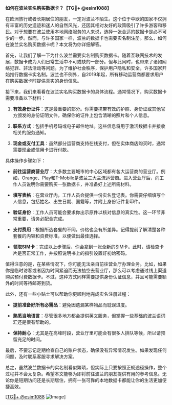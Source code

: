 **如何在波兰实名购买数据卡？【TG💪+ @esim1088】**

在欧洲旅行或者长期居住的朋友，一定对波兰不陌生。这个位于中欧的国家不仅拥有丰富的历史遗迹和迷人的自然风光，还因其相对友好的政策吸引了许多游客和移民。对于想要在波兰使用本地网络服务的人来说，选择一张合适的数据卡是必不可少的一步。然而，与许多国家一样，波兰的数据卡也需要实名制注册。那么，如何在波兰实名购买数据卡呢？本文将为你详细解答。

首先，让我们了解一下为什么波兰需要实名制购买数据卡。随着互联网技术的发展，数据卡成为人们日常生活中不可或缺的一部分。但与此同时，也带来了诸如网络犯罪、非法活动等问题。为了维护社会秩序，保护用户隐私和安全，许多国家开始推行数据卡实名制。波兰也不例外，自2019年起，所有移动运营商都要求用户在购买数据卡时提供真实的身份信息。

接下来，我们来看看在波兰实名购买数据卡的具体流程。通常情况下，购买数据卡需要准备以下材料：

1. **有效身份证件**：这是最重要的部分。你需要携带有效的护照、身份证或其他官方颁发的身份证明文件。确保你的证件上包含清晰的照片和个人信息。

2. **联系方式**：包括手机号码或电子邮件地址。这些信息将用于激活数据卡并接收相关的服务通知。

3. **现金或支付工具**：虽然部分运营商支持在线支付，但在实体商店购买时，通常需要现金或信用卡进行付款。

具体操作步骤如下：

- **前往运营商营业厅**：大多数主要城市的中心区域都有各大运营商的营业厅。例如，Orange、Play和T-Mobile是波兰三大主流运营商。进入营业厅后，向工作人员说明你需要购买一张数据卡，并准备好上述所需材料。

- **填写表格**：在营业厅内，工作人员会提供一份实名登记表。你需要仔细填写个人信息，包括姓名、出生日期、国籍等，并附上身份证件复印件。

- **验证身份**：工作人员可能会要求你出示原件以核对信息的真实性。这一环节非常重要，请务必配合完成。

- **支付费用**：根据所选套餐的不同，价格也会有所差异。记得提前了解清楚各种套餐的内容和资费标准，以便做出最佳选择。

- **领取SIM卡**：完成以上步骤后，你会拿到一张全新的SIM卡。此时，请检查卡片是否正常工作，并按照说明书上的指引设置好初始密码。

值得注意的是，在某些情况下，你可能无法亲自前往营业厅办理业务。比如，如果你是临时访客或者因为时间紧迫而无法抽空去营业厅，那么可以考虑通过线上渠道购买预付费数据卡。不过，这种方式同样需要提供身份认证信息，并且可能需要额外的时间等待邮寄到货。

此外，还有一些小贴士可以帮助你更顺利地完成实名注册过程：

- **提前准备好所有必需品**：避免因遗漏某样物品而耽误进度。
  
- **熟悉当地语言**：尽管很多地方都会提供英文服务，但掌握一些基础的波兰语词汇还是很有帮助的。

- **保持耐心**：尤其是在高峰时段，营业厅里可能会有很多人排队等候，所以请预留充足的时间。

最后，不要忘记定期检查自己的账户状态，确保没有异常情况发生。如果发现任何问题，及时联系客服寻求解决方案。

总之，虽然波兰数据卡的实名制看似繁琐，但实际上只要按照正规途径操作，整个过程并不会太复杂。希望本文能够为即将前往波兰的朋友提供有用的参考信息。无论你是短期访问还是长期居住，拥有一张可靠的本地数据卡都能让你的生活更加便捷高效。

[[TG💪+ @esim1088](https://t.me/s/esim1088) ![Image](https://i.postimg.cc/4NQfJmqS/Snipaste-2025-05-13-00-14-12.png)]